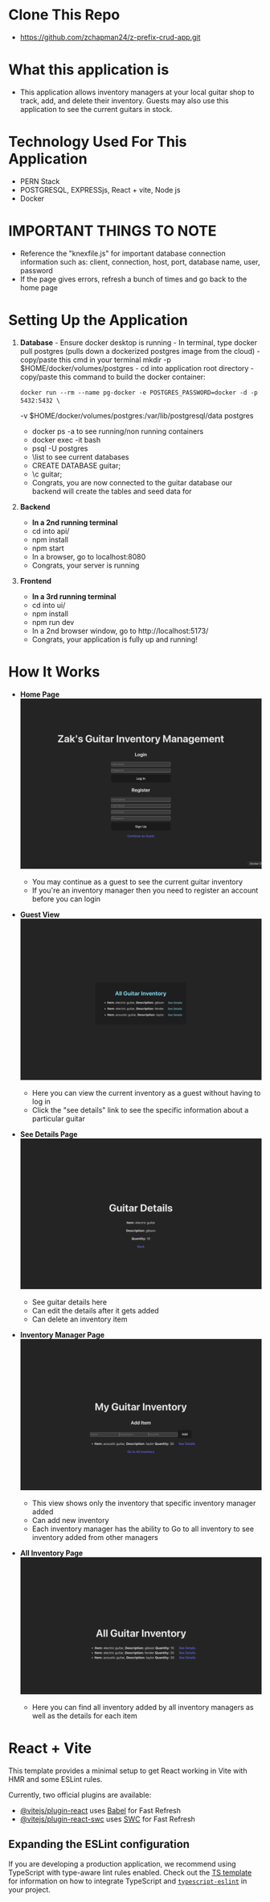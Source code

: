 # Clone This Repo

- https://github.com/zchapman24/z-prefix-crud-app.git

# What this application is

- This application allows inventory managers at your local guitar shop to track, add, and delete their inventory. Guests may also use this application to see the current guitars in stock.

# Technology Used For This Application

- PERN Stack
- POSTGRESQL, EXPRESSjs, React + vite, Node js
- Docker

# IMPORTANT THINGS TO NOTE

- Reference the "knexfile.js" for important database connection information such as: client, connection, host, port, database name, user, password
- If the page gives errors, refresh a bunch of times and go back to the home page

# Setting Up the Application

1.  **Database** - Ensure docker desktop is running - In terminal, type docker pull postgres (pulls down a dockerized postgres image from the cloud) - copy/paste this cmd in your terminal mkdir -p $HOME/docker/volumes/postgres - cd into application root directory - copy/paste this command to build the docker container:

        docker run --rm --name pg-docker -e POSTGRES_PASSWORD=docker -d -p 5432:5432 \

    -v $HOME/docker/volumes/postgres:/var/lib/postgresql/data postgres

    - docker ps -a to see running/non running containers
    - docker exec -it <PSQL-Container-ID> bash
    - psql -U postgres
    - \list to see current databases
    - CREATE DATABASE guitar;
    - \c guitar;
    - Congrats, you are now connected to the guitar database our backend will create the tables and seed data for

2.  **Backend**

    - **In a 2nd running terminal**
    - cd into api/
    - npm install
    - npm start
    - In a browser, go to localhost:8080
    - Congrats, your server is running

3.  **Frontend**
    - **In a 3rd running terminal**
    - cd into ui/
    - npm install
    - npm run dev
    - In a 2nd browser window, go to http://localhost:5173/
    - Congrats, your application is fully up and running!

# How It Works

- **Home Page**
  ![alt text](image-2.png)

  - You may continue as a guest to see the current guitar inventory
  - If you're an inventory manager then you need to register an account before you can login

- **Guest View**
  ![alt text](image-3.png)

  - Here you can view the current inventory as a guest without having to log in
  - Click the "see details" link to see the specific information about a particular guitar

- **See Details Page**
  ![alt text](image-4.png)

  - See guitar details here
  - Can edit the details after it gets added
  - Can delete an inventory item

- **Inventory Manager Page**
  ![alt text](image-6.png)

  - This view shows only the inventory that specific inventory manager added
  - Can add new inventory
  - Each inventory manager has the ability to Go to all inventory to see inventory added from other managers

- **All Inventory Page**
  ![alt text](image-7.png)

  - Here you can find all inventory added by all inventory managers as well as the details for each item

# React + Vite

This template provides a minimal setup to get React working in Vite with HMR and some ESLint rules.

Currently, two official plugins are available:

- [@vitejs/plugin-react](https://github.com/vitejs/vite-plugin-react/blob/main/packages/plugin-react) uses [Babel](https://babeljs.io/) for Fast Refresh
- [@vitejs/plugin-react-swc](https://github.com/vitejs/vite-plugin-react/blob/main/packages/plugin-react-swc) uses [SWC](https://swc.rs/) for Fast Refresh

## Expanding the ESLint configuration

If you are developing a production application, we recommend using TypeScript with type-aware lint rules enabled. Check out the [TS template](https://github.com/vitejs/vite/tree/main/packages/create-vite/template-react-ts) for information on how to integrate TypeScript and [`typescript-eslint`](https://typescript-eslint.io) in your project.
